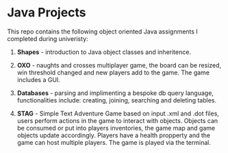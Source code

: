 # Java Projects

This repo contains the following object oriented Java assignments I completed during univeristy:

1) **Shapes** - introduction to Java object classes and inheritence.

2) **OXO** - naughts and crosses multiplayer game, the board can be resized, win threshold changed and new players add to the game. The game includes a GUI.

3) **Databases** - parsing and implimenting a bespoke db query language, functionalities include: creating, joining, searching and deleting tables.

4) **STAG** - Simple Text Adventure Game based on input .xml and .dot files, users perform actions in the game to interact with objects. Objects can be consumed or put into players inventories, the game map and game objects update accordingly. Players have a health propperty and the game can host multiple players. The game is played via the terminal.
